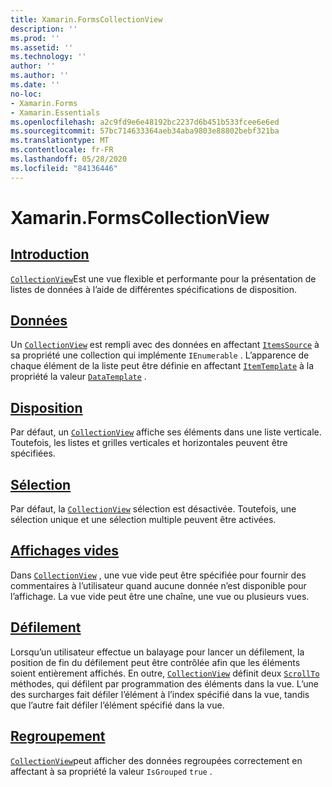 ```yaml
---
title: Xamarin.FormsCollectionView
description: ''
ms.prod: ''
ms.assetid: ''
ms.technology: ''
author: ''
ms.author: ''
ms.date: ''
no-loc:
- Xamarin.Forms
- Xamarin.Essentials
ms.openlocfilehash: a2c9fd9e6e48192bc2237d6b451b533fcee6e6ed
ms.sourcegitcommit: 57bc714633364aeb34aba9803e88802bebf321ba
ms.translationtype: MT
ms.contentlocale: fr-FR
ms.lasthandoff: 05/28/2020
ms.locfileid: "84136446"
---
```

# <a name="xamarinforms-collectionview"></a>Xamarin.FormsCollectionView

## <a name="introduction"></a>[Introduction](introduction.md)

[`CollectionView`](xref:Xamarin.Forms.CollectionView)Est une vue flexible et performante pour la présentation de listes de données à l’aide de différentes spécifications de disposition.

## <a name="data"></a>[Données](populate-data.md)

Un [`CollectionView`](xref:Xamarin.Forms.CollectionView) est rempli avec des données en affectant [`ItemsSource`](xref:Xamarin.Forms.ItemsView.ItemsSource) à sa propriété une collection qui implémente `IEnumerable` . L’apparence de chaque élément de la liste peut être définie en affectant [`ItemTemplate`](xref:Xamarin.Forms.ItemsView.ItemTemplate) à la propriété la valeur [`DataTemplate`](xref:Xamarin.Forms.DataTemplate) .

## <a name="layout"></a>[Disposition](layout.md)

Par défaut, un [`CollectionView`](xref:Xamarin.Forms.CollectionView) affiche ses éléments dans une liste verticale. Toutefois, les listes et grilles verticales et horizontales peuvent être spécifiées.

## <a name="selection"></a>[Sélection](selection.md)

Par défaut, la [`CollectionView`](xref:Xamarin.Forms.CollectionView) sélection est désactivée. Toutefois, une sélection unique et une sélection multiple peuvent être activées.

## <a name="empty-views"></a>[Affichages vides](emptyview.md)

Dans [`CollectionView`](xref:Xamarin.Forms.CollectionView) , une vue vide peut être spécifiée pour fournir des commentaires à l’utilisateur quand aucune donnée n’est disponible pour l’affichage. La vue vide peut être une chaîne, une vue ou plusieurs vues.

## <a name="scrolling"></a>[Défilement](scrolling.md)

Lorsqu’un utilisateur effectue un balayage pour lancer un défilement, la position de fin du défilement peut être contrôlée afin que les éléments soient entièrement affichés. En outre, [`CollectionView`](xref:Xamarin.Forms.CollectionView) définit deux [`ScrollTo`](xref:Xamarin.Forms.ItemsView.ScrollTo*) méthodes, qui défilent par programmation des éléments dans la vue. L’une des surcharges fait défiler l’élément à l’index spécifié dans la vue, tandis que l’autre fait défiler l’élément spécifié dans la vue.

## <a name="grouping"></a>[Regroupement](grouping.md)

[`CollectionView`](xref:Xamarin.Forms.CollectionView)peut afficher des données regroupées correctement en affectant à sa propriété la valeur `IsGrouped` `true` .
